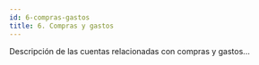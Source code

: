 ```yaml
---
id: 6-compras-gastos
title: 6. Compras y gastos
---
```

Descripción de las cuentas relacionadas con compras y gastos...
